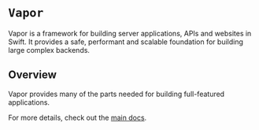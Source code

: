 # ``Vapor``

Vapor is a framework for building server applications, APIs and websites in Swift. It provides a safe, performant and scalable foundation for building large complex backends.

## Overview

Vapor provides many of the parts needed for building full-featured applications.

For more details, check out the [main docs](https://docs.vapor.codes).